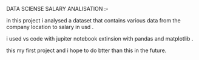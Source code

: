 DATA SCIENSE SALARY ANALISATION :-


in this project i analysed a dataset that contains various data from the company location to salary in usd .



i used vs code with jupiter notebook extinsion with pandas and matplotlib .



this my first project and i hope to do btter than this in the future.
